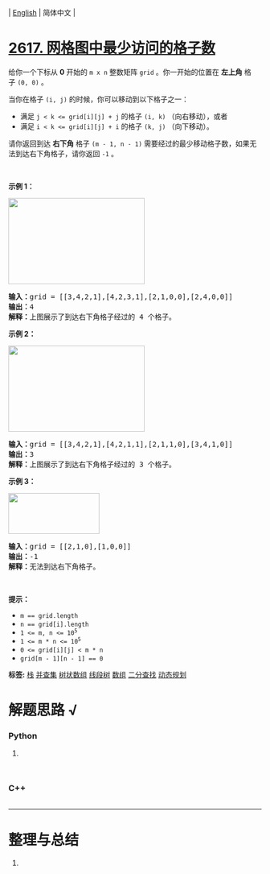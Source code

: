 | [English](README_EN.md) | 简体中文 |

# [2617. 网格图中最少访问的格子数](https://leetcode.cn/problems/minimum-number-of-visited-cells-in-a-grid)
<p>给你一个下标从 <strong>0</strong>&nbsp;开始的&nbsp;<code>m x n</code>&nbsp;整数矩阵&nbsp;<code>grid</code>&nbsp;。你一开始的位置在&nbsp;<strong>左上角</strong>&nbsp;格子&nbsp;<code>(0, 0)</code>&nbsp;。</p>

<p>当你在格子&nbsp;<code>(i, j)</code>&nbsp;的时候，你可以移动到以下格子之一：</p>

<ul>
	<li>满足 <code>j &lt; k &lt;= grid[i][j] + j</code>&nbsp;的格子&nbsp;<code>(i, k)</code>&nbsp;（向右移动），或者</li>
	<li>满足 <code>i &lt; k &lt;= grid[i][j] + i</code>&nbsp;的格子&nbsp;<code>(k, j)</code>&nbsp;（向下移动）。</li>
</ul>

<p>请你返回到达 <strong>右下角</strong>&nbsp;格子&nbsp;<code>(m - 1, n - 1)</code>&nbsp;需要经过的最少移动格子数，如果无法到达右下角格子，请你返回&nbsp;<code>-1</code>&nbsp;。</p>

<p>&nbsp;</p>

<p><strong>示例 1：</strong></p>

<p><img alt="" src="https://assets.leetcode.com/uploads/2023/01/25/ex1.png" style="width: 271px; height: 171px;"></p>

<pre><b>输入：</b>grid = [[3,4,2,1],[4,2,3,1],[2,1,0,0],[2,4,0,0]]
<b>输出：</b>4
<b>解释：</b>上图展示了到达右下角格子经过的 4 个格子。
</pre>

<p><strong>示例 2：</strong></p>

<p><img alt="" src="https://assets.leetcode.com/uploads/2023/01/25/ex2.png" style="width: 271px; height: 171px;"></p>

<pre><b>输入：</b>grid = [[3,4,2,1],[4,2,1,1],[2,1,1,0],[3,4,1,0]]
<b>输出：</b>3
<strong>解释：</strong>上图展示了到达右下角格子经过的 3 个格子。
</pre>

<p><strong>示例 3：</strong></p>

<p><img alt="" src="https://assets.leetcode.com/uploads/2023/01/26/ex3.png" style="width: 181px; height: 81px;"></p>

<pre><b>输入：</b>grid = [[2,1,0],[1,0,0]]
<b>输出：</b>-1
<b>解释：</b>无法到达右下角格子。
</pre>

<p>&nbsp;</p>

<p><strong>提示：</strong></p>

<ul>
	<li><code>m == grid.length</code></li>
	<li><code>n == grid[i].length</code></li>
	<li><code>1 &lt;= m, n &lt;= 10<sup>5</sup></code></li>
	<li><code>1 &lt;= m * n &lt;= 10<sup>5</sup></code></li>
	<li><code>0 &lt;= grid[i][j] &lt; m * n</code></li>
	<li><code>grid[m - 1][n - 1] == 0</code></li>
</ul>

**标签:**  [栈](https://leetcode.cn/tag/stack) [并查集](https://leetcode.cn/tag/union-find) [树状数组](https://leetcode.cn/tag/binary-indexed-tree) [线段树](https://leetcode.cn/tag/segment-tree) [数组](https://leetcode.cn/tag/array) [二分查找](https://leetcode.cn/tag/binary-search) [动态规划](https://leetcode.cn/tag/dynamic-programming) 
# 解题思路 √

### Python

1. 

```python

```


```python

```

### C++

```cpp

```

---



# 整理与总结

1. 
